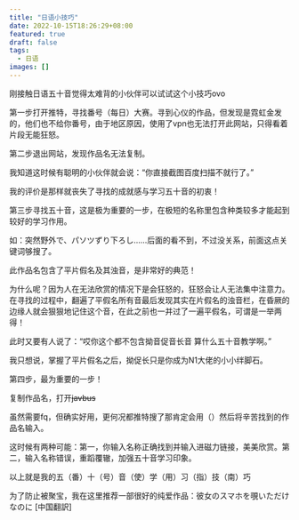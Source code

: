 ```yaml
---
title: "日语小技巧"
date: 2022-10-15T18:26:29+08:00
featured: true
draft: false
tags:
  - 日语
images: []
---
```


刚接触日语五十音觉得太难背的小伙伴可以试试这个小技巧ovo

第一步打开推特，寻找番号（每日）大赛。寻到心仪的作品，但发现是霓虹金发的，他们也不给你番号，由于地区原因，使用了vpn也无法打开此网站，只得看着片段无能狂怒。

第二步退出网站，发现作品名无法复制。

我知道这时候有聪明的小伙伴就会说：“你直接截图百度扫描不就行了。”

我的评价是那样就丧失了寻找的成就感与学习五十音的初衷！

第三步寻找五十音，这是极为重要的一步，在极短的名称里包含种类较多才能起到较好的学习作用。

如：突然野外で、パソツずり下ろし……后面的看不到，不过没关系，前面这点关键词够搜了。

此作品名包含了平片假名及其浊音，是非常好的典范！

为什么呢？因为人在无法欣赏的情况下是会狂怒的，狂怒会让人无法集中注意力。在寻找的过程中，翻遍了平假名所有音最后发现其实在片假名的浊音栏，在昏厥的边缘人就会狠狠地记住这个音，在此之前也一并过了一遍平假名，可谓是一举两得！

此时又要有人说了：“哎你这个都不包含拗音促音长音 算什么五十音教学啊。”

我只想说，掌握了平片假名之后，拗促长只是你成为N1大佬的小小绊脚石。

第四步，最为重要的一步！

复制作品名，打开~~javbus~~

虽然需要fq，但确实好用，更何况都推特搜了那肯定会用（）然后将辛苦找到的作品名输入。

这时候有两种可能：第一，你输入名称正确找到并输入进磁力链接，美美欣赏。第二，输入名称错误，重蹈覆辙，加强五十音学习印象。

以上就是我的五（番）十（号）音（使）学（用）习（指）技（南）巧

为了防止被聚宝，我在这里推荐一部很好的纯爱作品：彼女のスマホを覗いただけなのに [中国翻訳]